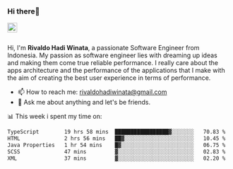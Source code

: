 ### Hi there👋
<a href="https://www.linkedin.com/in/rivaldohadiwinata/">
  <img align="left" alt="Rivaldo's LinkedIN" width="22px" src="https://upload.wikimedia.org/wikipedia/commons/8/81/LinkedIn_icon.svg" />
</a>

<br/>
<br/>

Hi, I'm **Rivaldo Hadi Winata**, a passionate Software Engineer from Indonesia. 
My passion as software engineer lies with dreaming up ideas and making them come true reliable performance. 
I really care about the apps architecture and the performance of the applications that I make with the aim of creating the best user experience in terms of performance.

- 📫 How to reach me: [rivaldohadiwinata@gmail.com](mailto:rivaldohadiwinata@gmail.com)
- 💬 Ask me about anything and let's be friends.

📊 This week i spent my time on:


<!--START_SECTION:waka-->

```txt
TypeScript        19 hrs 58 mins  █████████████████▓░░░░░░░   70.83 %
HTML              2 hrs 56 mins   ██▓░░░░░░░░░░░░░░░░░░░░░░   10.45 %
Java Properties   1 hr 54 mins    █▓░░░░░░░░░░░░░░░░░░░░░░░   06.75 %
SCSS              47 mins         ▓░░░░░░░░░░░░░░░░░░░░░░░░   02.83 %
XML               37 mins         ▓░░░░░░░░░░░░░░░░░░░░░░░░   02.20 %
```

<!--END_SECTION:waka-->


<!--- 🔭 I’m currently working on Parnas FMS Project -->

<!--
**rivaldotjioe/rivaldotjioe** is a ✨ _special_ ✨ repository because its `README.md` (this file) appears on your GitHub profile.

Here are some ideas to get you started:

- 🔭 I’m currently working on ...
- 🌱 I’m currently learning ...
- 👯 I’m looking to collaborate on ...
- 🤔 I’m looking for help with ...
- 💬 Ask me about ...
- 📫 How to reach me: ...
- 😄 Pronouns: ...
- ⚡ Fun fact: ...
-->
